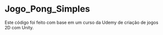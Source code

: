 # Jogo_Pong_Simples

Este código foi feito com base em um curso da Udemy de criação de jogos 2D com Unity.
